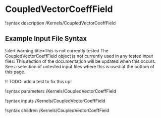# CoupledVectorCoeffField

!syntax description /Kernels/CoupledVectorCoeffField

## Example Input File Syntax

!alert warning title=This is not currently tested
The CoupledVectorCoeffField object is not currently used in any tested input files. This
section of the documentation will be updated when this occurs. See a selection of
untested input files where this is used at the bottom of this page.

!! TODO: add a test to fix this up!

!syntax parameters /Kernels/CoupledVectorCoeffField

!syntax inputs /Kernels/CoupledVectorCoeffField

!syntax children /Kernels/CoupledVectorCoeffField
